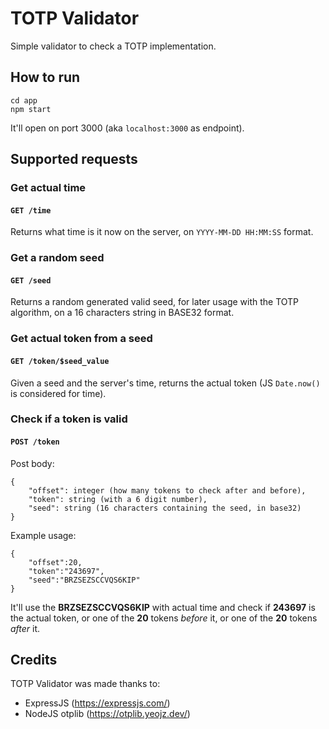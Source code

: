 # TOTP Validator
Simple validator to check a TOTP implementation.

## How to run
```
cd app
npm start
```
It'll open on port 3000 (aka `localhost:3000` as endpoint).

## Supported requests
### Get actual time
#### ```GET /time```
Returns what time is it now on the server, on `YYYY-MM-DD HH:MM:SS` format.

### Get a random seed
#### ```GET /seed```
Returns a random generated valid seed, for later usage with the TOTP algorithm, on a 16 characters string in BASE32 format.

### Get actual token from a seed
#### ```GET /token/$seed_value```
Given a seed and the server's time, returns the actual token (JS `Date.now()` is considered for time).

### Check if a token is valid
#### ```POST /token```
Post body:
```
{
    "offset": integer (how many tokens to check after and before),
    "token": string (with a 6 digit number),
    "seed": string (16 characters containing the seed, in base32)
}
```
Example usage:
```
{
    "offset":20,
    "token":"243697",
    "seed":"BRZSEZSCCVQS6KIP"
}
```
It'll use the **BRZSEZSCCVQS6KIP** with actual time and check if **243697** is the actual token, or one of the **20** tokens _before_ it, or one of the **20** tokens _after_ it.

## Credits
TOTP Validator was made thanks to:
- ExpressJS (https://expressjs.com/)
- NodeJS otplib (https://otplib.yeojz.dev/) 